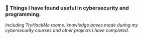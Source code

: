 

### :book: Things I have found useful in cybersecurity and programming.

_Including TryHackMe rooms, knowledge bases made during my cybersecurity courses and other projects I have completed._





